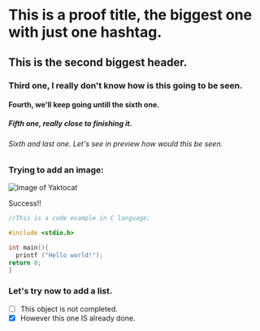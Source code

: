 # This is a proof title, the biggest one with just one hashtag.
## This is the second biggest header.
### Third one, I really don't know how is this going to be seen.
#### Fourth, we'll keep going untill the sixth one.
##### Fifth one, really close to finishing it.
###### Sixth and last one. Let's see in preview how would this be seen.

### Trying to add an image:

![Image of Yaktocat](https://octodex.github.com/images/yaktocat.png)

Success!!

``` C
//This is a code example in C language;

#include <stdio.h>

int main(){
  printf ("Hello world!");
return 0;
}

```

### Let's try now to add a list.

- [ ] This object is not completed.
- [x] However this one IS already done.
